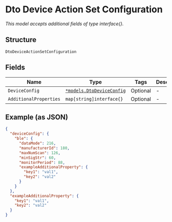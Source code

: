 
# Dto Device Action Set Configuration

*This model accepts additional fields of type interface{}.*

## Structure

`DtoDeviceActionSetConfiguration`

## Fields

| Name | Type | Tags | Description |
|  --- | --- | --- | --- |
| `DeviceConfig` | [`*models.DtoDeviceConfig`](../../doc/models/dto-device-config.md) | Optional | - |
| `AdditionalProperties` | `map[string]interface{}` | Optional | - |

## Example (as JSON)

```json
{
  "deviceConfig": {
    "ble": {
      "dataMode": 216,
      "manufacturerId": 180,
      "maxNumScan": 126,
      "minSigStr": 60,
      "monitorPeriod": 88,
      "exampleAdditionalProperty": {
        "key1": "val1",
        "key2": "val2"
      }
    }
  },
  "exampleAdditionalProperty": {
    "key1": "val1",
    "key2": "val2"
  }
}
```

